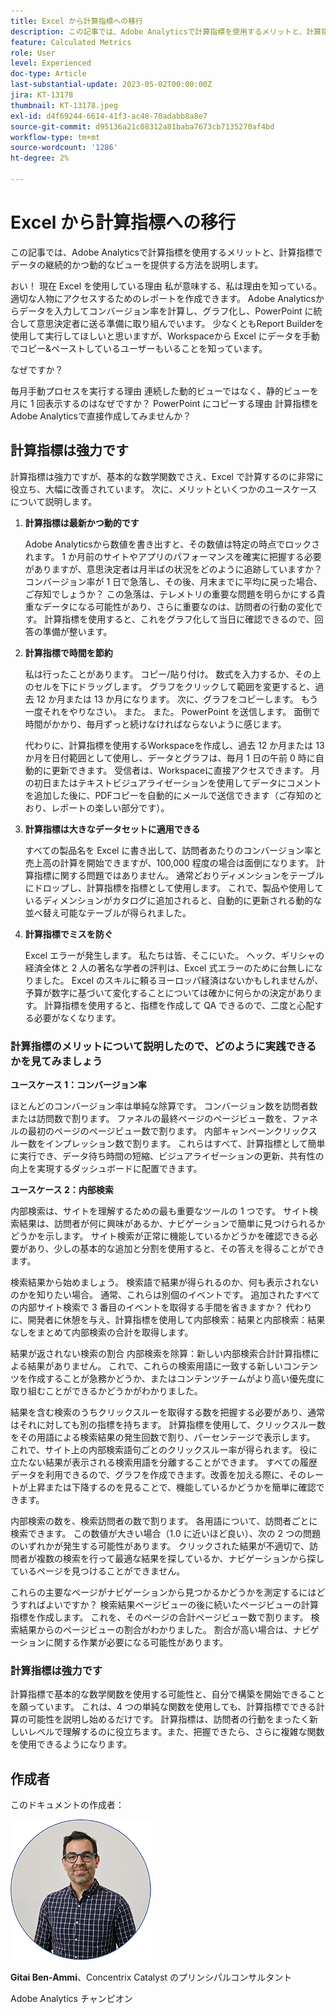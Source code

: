 ```yaml
---
title: Excel から計算指標への移行
description: この記事では、Adobe Analyticsで計算指標を使用するメリットと、計算指標でデータの継続的かつ動的なビューを提供する方法を説明します。
feature: Calculated Metrics
role: User
level: Experienced
doc-type: Article
last-substantial-update: 2023-05-02T00:00:00Z
jira: KT-13178
thumbnail: KT-13178.jpeg
exl-id: d4f69244-6614-41f3-ac48-70adabb8a8e7
source-git-commit: d95136a21c08312a81baba7673cb7135270af4bd
workflow-type: tm+mt
source-wordcount: '1286'
ht-degree: 2%

---
```


# Excel から計算指標への移行

この記事では、Adobe Analyticsで計算指標を使用するメリットと、計算指標でデータの継続的かつ動的なビューを提供する方法を説明します。

おい！ 現在 Excel を使用している理由 私が意味する、私は理由を知っている。 適切な人物にアクセスするためのレポートを作成できます。 Adobe Analyticsからデータを入力してコンバージョン率を計算し、グラフ化し、PowerPoint に統合して意思決定者に送る準備に取り組んでいます。 少なくともReport Builderを使用して実行してほしいと思いますが、Workspaceから Excel にデータを手動でコピー&amp;ペーストしているユーザーもいることを知っています。

なぜですか？

毎月手動プロセスを実行する理由 連続した動的ビューではなく、静的ビューを月に 1 回表示するのはなぜですか？ PowerPoint にコピーする理由 計算指標をAdobe Analyticsで直接作成してみませんか？

## 計算指標は強力です

計算指標は強力ですが、基本的な数学関数でさえ、Excel で計算するのに非常に役立ち、大幅に改善されています。 次に、メリットといくつかのユースケースについて説明します。

1. **計算指標は最新かつ動的です**

   Adobe Analyticsから数値を書き出すと、その数値は特定の時点でロックされます。 1 か月前のサイトやアプリのパフォーマンスを確実に把握する必要がありますが、意思決定者は月半ばの状況をどのように追跡していますか？ コンバージョン率が 1 日で急落し、その後、月末までに平均に戻った場合、ご存知でしょうか？ この急落は、テレメトリの重要な問題を明らかにする貴重なデータになる可能性があり、さらに重要なのは、訪問者の行動の変化です。 計算指標を使用すると、これをグラフ化して当日に確認できるので、回答の準備が整います。

1. **計算指標で時間を節約**

   私は行ったことがあります。 コピー/貼り付け。 数式を入力するか、その上のセルを下にドラッグします。 グラフをクリックして範囲を変更すると、過去 12 か月または 13 か月になります。 次に、グラフをコピーします。 もう一度それをやりなさい。 また。 また。 PowerPoint を送信します。 面倒で時間がかかり、毎月ずっと続けなければならないように感じます。

   代わりに、計算指標を使用するWorkspaceを作成し、過去 12 か月または 13 か月を日付範囲として使用し、データとグラフは、毎月 1 日の午前 0 時に自動的に更新できます。 受信者は、Workspaceに直接アクセスできます。 月の初日またはテキストビジュアライゼーションを使用してデータにコメントを追加した後に、PDFコピーを自動的にメールで送信できます（ご存知のとおり、レポートの楽しい部分です）。

1. **計算指標は大きなデータセットに適用できる**

   すべての製品名を Excel に書き出して、訪問者あたりのコンバージョン率と売上高の計算を開始できますが、100,000 程度の場合は面倒になります。 計算指標に関する問題ではありません。 通常どおりディメンションをテーブルにドロップし、計算指標を指標として使用します。 これで、製品や使用しているディメンションがカタログに追加されると、自動的に更新される動的な並べ替え可能なテーブルが得られました。

1. **計算指標でミスを防ぐ**

   Excel エラーが発生します。 私たちは皆、そこにいた。 ヘック、ギリシャの経済全体と 2 人の著名な学者の評判は、Excel 式エラーのために台無しになりました。 Excel のスキルに頼るヨーロッパ経済はないかもしれませんが、予算が数字に基づいて変化することについては確かに何らかの決定があります。 計算指標を使用すると、指標を作成して QA できるので、二度と心配する必要がなくなります。

### 計算指標のメリットについて説明したので、どのように実践できるかを見てみましょう

**ユースケース 1：コンバージョン率**

ほとんどのコンバージョン率は単純な除算です。 コンバージョン数を訪問者数または訪問数で割ります。 ファネルの最終ページのページビュー数を、ファネルの最初のページのページビュー数で割ります。 内部キャンペーンクリックスルー数をインプレッション数で割ります。 これらはすべて、計算指標として簡単に実行でき、データ待ち時間の短縮、ビジュアライゼーションの更新、共有性の向上を実現するダッシュボードに配置できます。

**ユースケース 2：内部検索**

内部検索は、サイトを理解するための最も重要なツールの 1 つです。 サイト検索結果は、訪問者が何に興味があるか、ナビゲーションで簡単に見つけられるかどうかを示します。 サイト検索が正常に機能しているかどうかを確認できる必要があり、少しの基本的な追加と分割を使用すると、その答えを得ることができます。

検索結果から始めましょう。 検索語で結果が得られるのか、何も表示されないのかを知りたい場合。 通常、これらは別個のイベントです。 追加されたすべての内部サイト検索で 3 番目のイベントを取得する手間を省きますか？ 代わりに、開発者に休憩を与え、計算指標を使用して内部検索：結果と内部検索：結果なしをまとめて内部検索の合計を取得します。

結果が返されない検索の割合 内部検索を除算：新しい内部検索合計計算指標による結果がありません。 これで、これらの検索用語に一致する新しいコンテンツを作成することが急務かどうか、またはコンテンツチームがより高い優先度に取り組むことができるかどうかがわかりました。

結果を含む検索のうちクリックスルーを取得する数を把握する必要があり、通常はそれに対しても別の指標を持ちます。 計算指標を使用して、クリックスルー数をその用語による検索結果の発生回数で割り、パーセンテージで表示します。 これで、サイト上の内部検索語句ごとのクリックスルー率が得られます。 役に立たない結果が表示される検索用語を分離することができます。 すべての履歴データを利用できるので、グラフを作成できます。改善を加える際に、そのレートが上昇または下降するのを見ることで、機能しているかどうかを簡単に確認できます。

内部検索の数を、検索訪問者の数で割ります。 各用語について、訪問者ごとに検索できます。 この数値が大きい場合（1.0 に近いほど良い）、次の 2 つの問題のいずれかが発生する可能性があります。 クリックされた結果が不適切で、訪問者が複数の検索を行って最適な結果を探しているか、ナビゲーションから探しているページを見つけることができません。

これらの主要なページがナビゲーションから見つかるかどうかを測定するにはどうすればよいですか？ 検索結果ページビューの後に続いたページビューの計算指標を作成します。 これを、そのページの合計ページビュー数で割ります。 検索結果からのページビューの割合がわかりました。 割合が高い場合は、ナビゲーションに関する作業が必要になる可能性があります。

### 計算指標は強力です

計算指標で基本的な数学関数を使用する可能性と、自分で構築を開始できることを願っています。 これは、4 つの単純な関数を使用しても、計算指標でできる計算の可能性を説明し始めるだけです。 計算指標は、訪問者の行動をまったく新しいレベルで理解するのに役立ちます。また、把握できたら、さらに複雑な関数を使用できるようになります。

## 作成者

このドキュメントの作成者：

![ ギッタイ ヘッドショット ](assets/gittai.png)

**Gitai Ben-Ammi**、Concentrix Catalyst のプリンシパルコンサルタント

Adobe Analytics チャンピオン
